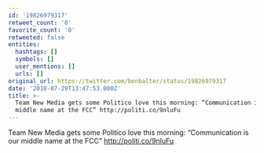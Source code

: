 ```yaml
---
id: '19826979317'
retweet_count: '0'
favorite_count: '0'
retweeted: false
entities:
  hashtags: []
  symbols: []
  user_mentions: []
  urls: []
original_url: https://twitter.com/benbalter/status/19826979317
date: '2010-07-29T13:47:53.000Z'
title: >-
  Team New Media gets some Politico love this morning: “Communication is our
  middle name at the FCC” http://politi.co/9nluFu
---
```


Team New Media gets some Politico love this morning: “Communication is our middle name at the FCC” http://politi.co/9nluFu